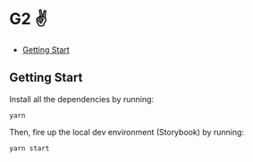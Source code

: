 # G2 ✌️

<!-- START doctoc generated TOC please keep comment here to allow auto update -->
<!-- DON'T EDIT THIS SECTION, INSTEAD RE-RUN doctoc TO UPDATE -->

-   [Getting Start](#getting-start)

<!-- END doctoc generated TOC please keep comment here to allow auto update -->

## Getting Start

Install all the dependencies by running:

```
yarn
```

Then, fire up the local dev environment (Storybook) by running:

```
yarn start
```
